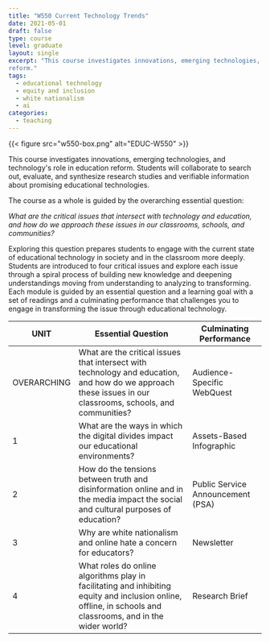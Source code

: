 ```yaml
---
title: "W550 Current Technology Trends"
date: 2021-05-01
draft: false
type: course
level: graduate
layout: single
excerpt: "This course investigates innovations, emerging technologies, and technology's role in education
reform."
tags:
  - educational technology
  - equity and inclusion
  - white nationalism
  - ai
categories:
  - teaching
---
```


{{< figure src="w550-box.png" alt="EDUC-W550" >}}

This course investigates innovations, emerging technologies, and technology's role in education
reform. Students will collaborate to search out, evaluate, and synthesize research studies and
verifiable information about promising educational technologies.

The course as a whole is guided by the overarching essential question:

*What are the critical issues that intersect with technology and education, and how
do we approach these issues in our classrooms, schools, and communities?*

Exploring this question prepares students to engage with the current state of educational technology in
society and in the classroom more deeply. Students are introduced to four critical issues and
explore each issue through a spiral process of building new knowledge and deepening understandings
moving from understanding to analyzing to transforming. Each module is guided by an
essential question and a learning goal with a set of readings and a culminating performance that
challenges you to engage in transforming the issue through educational technology.

UNIT | Essential Question | Culminating Performance
-----|--------------------|-------------------------
OVERARCHING | What are the critical issues that intersect with technology and education, and how do we approach these issues in our classrooms, schools, and communities? | Audience-Specific WebQuest
1 | What are the ways in which the digital divides impact our educational environments? | Assets-Based Infographic
2 | How do the tensions between truth and disinformation online and in the media impact the social and cultural purposes of education? | Public Service Announcement (PSA)
3 | Why are white nationalism and online hate a concern for educators? | Newsletter
4 | What roles do online algorithms play in facilitating and inhibiting equity and inclusion online, offline, in schools and classrooms, and in the wider world? | Research Brief
